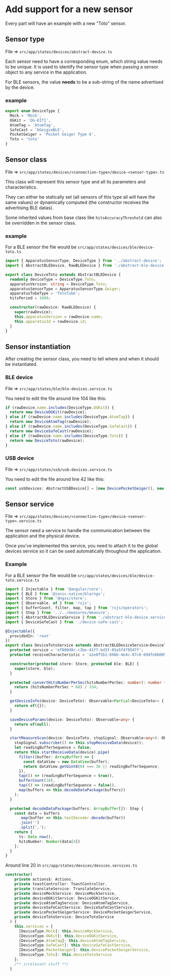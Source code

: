 # Add support for a new sensor

Every part will have an example with a new "Toto" sensor.

## Sensor type
File => ``src/app/states/devices/abstract-device.ts``

Each sensor need to have a corresponding enum, which string value needs to be unique.
It is used to identify the sensor type when passing a sensor object to any service in the application.

For BLE sensors, the value **needs** to be a sub-string of the name advertised by the device.

### example
```typescript
export enum DeviceType {
  Mock = 'Mock',
  OGKit = 'OG-KIT1',
  AtomTag = 'AtomTag',
  SafeCast = 'bGeigieBLE',
  PocketGeiger = 'Pocket Geiger Type 6',
  Toto = 'toto'
}
```

## Sensor class
File => ``src/app/states/devices/<connection-type>/device-<sensor-type>.ts``

This class will represent this sensor type and all its parameters and characteristics.

They can either be statically set (all sensors of this type all will have the same values) or dynamically computed (the constructor receives the advertising BLE datas).

Some inherited values from base class like ``hitsAccuracyThreshold`` can also be overridden in the sensor class.

### example
For a BLE sensor the file would be ``src/app/states/devices/ble/device-toto.ts``
```typescript
import { ApparatusSensorType, DeviceType } from '../abstract-device';
import { AbstractBLEDevice, RawBLEDevice } from './abstract-ble-device';

export class DeviceToto extends AbstractBLEDevice {
  readonly deviceType = DeviceType.Toto;
  apparatusVersion: string = DeviceType.Toto;
  apparatusSensorType = ApparatusSensorType.Geiger;
  apparatusTubeType = 'TotoTube';
  hitsPeriod = 1000;

  constructor(rawDevice: RawBLEDevice) {
    super(rawDevice);
    this.apparatusVersion = rawDevice.name;
    this.apparatusId = rawDevice.id;
  }
}
```

## Sensor instantiation

After creating the sensor class, you need to tell where and when it should be instantiated.

### BLE device
File => ``src/app/states/ble/ble-devices.service.ts``

You need to edit the file around line 104 like this:
```typescript
if (rawDevice.name.includes(DeviceType.OGKit)) {
  return new DeviceOGKit(rawDevice);
} else if (rawDevice.name.includes(DeviceType.AtomTag)) {
  return new DeviceAtomTag(rawDevice);
} else if (rawDevice.name.includes(DeviceType.SafeCast)) {
  return new DeviceSafeCast(rawDevice);
} else if (rawDevice.name.includes(DeviceType.Toto)) {
  return new DeviceToto(rawDevice);
}
```

### USB device
File => ``src/app/states/usb/usb-devices.service.ts``

You need to edit the file around line 42 like this:
```typescript
const usbDevices: AbstractUSBDevice[] = [new DevicePocketGeiger(), new DeviceToto()];
```

## Sensor service
File => ``src/app/states/devices/<connection-type>/device-<sensor-type>.service.ts``

The sensor need a service to handle the communication between the application and the physical device.

Once you've implemented this service, you need to attach it to the global devices service so it can be used automatically throughout the application.

### Example
For a BLE sensor the file would be ``src/app/states/devices/ble/device-toto.service.ts``
```typescript
import { Injectable } from '@angular/core';
import { BLE } from '@ionic-native/ble/ngx';
import { Store } from '@ngxs/store';
import { Observable, of } from 'rxjs';
import { bufferCount, filter, map, tap } from 'rxjs/operators';
import { Step } from '../../measures/measure';
import { AbstractBLEDeviceService } from './abstract-ble-device.service';
import { DeviceSafeCast } from './device-safe-cast';

@Injectable({
  providedIn: 'root'
})
export class DeviceTotoService extends AbstractBLEDeviceService<DeviceToto> {
  protected service = 'ef080d8c-c3be-41ff-bd3f-05a5f4795d7f';
  protected receiveCharacteristic = 'a1e8f5b1-696b-4e4c-87c6-69dfe0b0093b';

  constructor(protected store: Store, protected ble: BLE) {
    super(store, ble);
  }

  protected convertHitsNumberPerSec(hitsNumberPerSec: number): number {
    return (hitsNumberPerSec * 60) / 334;
  }

  getDeviceInfo(device: DeviceToto): Observable<Partial<DeviceToto>> {
    return of({});
  }

  saveDeviceParams(device: DeviceToto): Observable<any> {
    return of(null);
  }

  startMeasureScan(device: DeviceToto, stopSignal: Observable<any>): Observable<Step> {
    stopSignal.subscribe(() => this.stopReceiveData(device));
    let readingBufferSequence = false;
    return this.startReceiveData(device).pipe(
      filter((buffer: ArrayBuffer) => {
        const dataView = new DataView(buffer);
        return dataView.getUint8(0) === 36 || readingBufferSequence;
      }),
      tap(() => (readingBufferSequence = true)),
      bufferCount(18),
      tap(() => (readingBufferSequence = false)),
      map(buffers => this.decodeDataPackage(buffers))
    );
  }

  protected decodeDataPackage(buffers: ArrayBuffer[]): Step {
    const data = buffers
      .map(buffer => this.textDecoder.decode(buffer))
      .join('')
      .split(',');
    return {
      ts: Date.now(),
      hitsNumber: Number(data[4])
    };
  }
}
```

Around line 20 in ``src/app/states/devices/devices.services.ts``
```typescript
constructor(
    private actions$: Actions,
    private toastController: ToastController,
    private translateService: TranslateService,
    private deviceMockService: DeviceMockService,
    private deviceOGKitService: DeviceOGKitService,
    private deviceAtomTagService: DeviceAtomTagService,
    private deviceSafeCastService: DeviceSafeCastService,
    private devicePocketGeigerService: DevicePocketGeigerService,
    private deviceTotoService: DeviceTotoService
  ) {
    this.services = {
      [DeviceType.Mock]: this.deviceMockService,
      [DeviceType.OGKit]: this.deviceOGKitService,
      [DeviceType.AtomTag]: this.deviceAtomTagService,
      [DeviceType.SafeCast]: this.deviceSafeCastService,
      [DeviceType.PocketGeiger]: this.devicePocketGeigerService,
      [DeviceType.Toto]: this.deviceTotoService
    };
    /** irrelevant stuff **/
  }
```